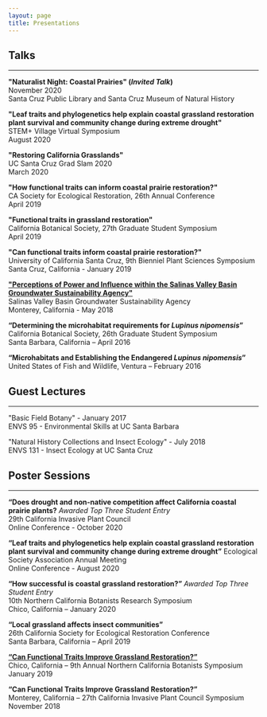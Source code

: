 ```yaml
---
layout: page
title: Presentations
---
```

## Talks
--------------------
**"Naturalist Night: Coastal Prairies" (*Invited Talk*)**  
November 2020  
Santa Cruz Public Library and Santa Cruz Museum of Natural History  

**"Leaf traits and phylogenetics help explain coastal grassland restoration plant survival and community change during extreme drought"**  
STEM+ Village Virtual Symposium  
August 2020  

**"Restoring California Grasslands"**  
UC Santa Cruz Grad Slam 2020  
March 2020

**"How functional traits can inform coastal prairie restoration?"**  
CA Society for Ecological Restoration, 26th Annual Conference  
April 2019  

**"Functional traits in grassland restoration"**  
California Botanical Society, 27th Graduate Student Symposium  
April 2019 

**"Can functional traits inform coastal prairie restoration?"**                                                                         
University of California Santa Cruz, 9th Bienniel Plant Sciences Symposium                                 
Santa Cruz, California - January 2019

**["Perceptions of Power and Influence within the Salinas Valley Basin Groundwater Sustainability Agency"](https://cpb-us-e1.wpmucdn.com/sites.ucsc.edu/dist/e/483/files/2018/06/Final-Project-Presentation-279hr8u.pdf)**                              
Salinas Valley Basin Groundwater Sustainability Agency                                                                           
Monterey, California - May 2018

**“Determining the microhabitat requirements for *Lupinus nipomensis*”**          
California Botanical Society, 26th Graduate Student Symposium       
Santa Barbara, California – April 2016 

**“Microhabitats and Establishing the Endangered *Lupinus nipomensis*”**         
United States of Fish and Wildlife, Ventura – February 2016

## Guest Lectures
--------------------
"Basic Field Botany" - January 2017  
ENVS 95 - Environmental Skills at UC Santa Barbara

"Natural History Collections and Insect Ecology" - July 2018  
ENVS 131 - Insect Ecology at UC Santa Cruz

## Poster Sessions
--------------------
**“Does drought and non-native competition affect California coastal prairie plants?** *Awarded Top Three Student Entry*  
29th California Invasive Plant Council    
Online Conference - October 2020 

**“Leaf traits and phylogenetics help explain coastal grassland restoration plant survival and community change during extreme drought”**
Ecological Society Association Annual Meeting  
Online Conference - August 2020  

**“How successful is coastal grassland restoration?”** *Awarded Top Three Student Entry*  
10th Northern California Botanists Research Symposium  
Chico, California – January 2020  

**“Local grassland affects insect communities”**  
26th California Society for Ecological Restoration Conference  
Santa Barbara, California – April 2019

**[“Can Functional Traits Improve Grassland Restoration?”](http://www.norcalbotanists.org/files/NCB_2019_Poster15_LuongJ.pdf)**                
Chico, California – 9th Annual Northern California Botanists Symposium                                        
January 2019

**“Can Functional Traits Improve Grassland Restoration?”**                                      
Monterey, California – 27th California Invasive Plant Council Symposium                    
November 2018
